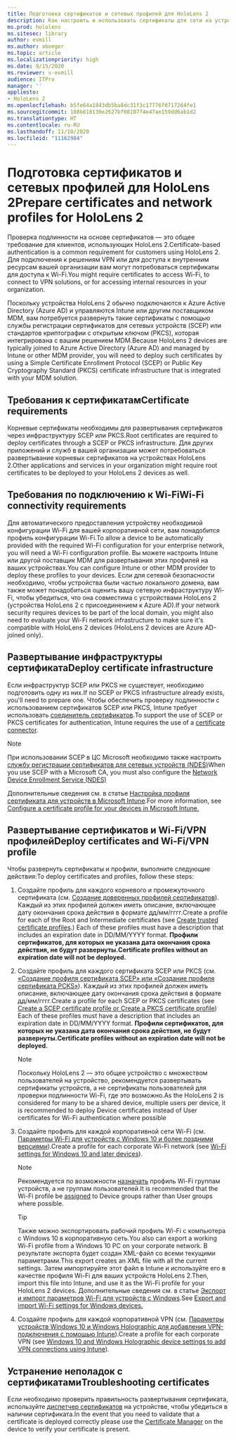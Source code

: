 ```yaml
---
title: Подготовка сертификатов и сетевых профилей для HoloLens 2
description: Как настроить и использовать сертификаты для сети на устройствах HoloLens 2
ms.prod: hololens
ms.sitesec: library
author: evmill
ms.author: aboeger
ms.topic: article
ms.localizationpriority: high
ms.date: 9/15/2020
ms.reviewer: v-evmill
audience: ITPro
manager: ''
appliesto:
- HoloLens 2
ms.openlocfilehash: b5fe64a1843db5ba8dc31f3c17776f0717264fe1
ms.sourcegitcommit: 108b818130e2627bf08107f4e47ae159dd6ab1d2
ms.translationtype: HT
ms.contentlocale: ru-RU
ms.lasthandoff: 11/10/2020
ms.locfileid: "11162984"
---
```

# <span data-ttu-id="5d8be-103">Подготовка сертификатов и сетевых профилей для HoloLens 2</span><span class="sxs-lookup"><span data-stu-id="5d8be-103">Prepare certificates and network profiles for HoloLens 2</span></span>

<span data-ttu-id="5d8be-104">Проверка подлинности на основе сертификатов — это общее требование для клиентов, использующих HoloLens 2.</span><span class="sxs-lookup"><span data-stu-id="5d8be-104">Certificate-based authentication is a common requirement for customers using HoloLens 2.</span></span> <span data-ttu-id="5d8be-105">Для подключения к решениям VPN или для доступа к внутренним ресурсам вашей организации вам могут потребоваться сертификаты для доступа к Wi-Fi.</span><span class="sxs-lookup"><span data-stu-id="5d8be-105">You might require certificates to access Wi-Fi, to connect to VPN solutions, or for accessing internal resources in your organization.</span></span>

<span data-ttu-id="5d8be-106">Поскольку устройства HoloLens 2 обычно подключаются к Azure Active Directory (Azure AD) и управляются Intune или другим поставщиком MDM, вам потребуется развернуть такие сертификаты с помощью службы регистрации сертификатов для сетевых устройств (SCEP) или стандартов криптографии с открытым ключом (PKCS), которая интегрирована с вашим решением MDM.</span><span class="sxs-lookup"><span data-stu-id="5d8be-106">Because HoloLens 2 devices are typically joined to Azure Active Directory (Azure AD) and managed by Intune or other MDM provider, you will need to deploy such certificates by using a Simple Certificate Enrollment Protocol (SCEP) or Public Key Cryptography Standard (PKCS) certificate infrastructure that is integrated with your MDM solution.</span></span>

## <span data-ttu-id="5d8be-107">Требования к сертификатам</span><span class="sxs-lookup"><span data-stu-id="5d8be-107">Certificate requirements</span></span>
<span data-ttu-id="5d8be-108">Корневые сертификаты необходимы для развертывания сертификатов через инфраструктуру SCEP или PKCS.</span><span class="sxs-lookup"><span data-stu-id="5d8be-108">Root certificates are required to deploy certificates through a SCEP or PKCS infrastructure.</span></span> <span data-ttu-id="5d8be-109">Для других приложений и служб в вашей организации может потребоваться развертывание корневых сертификатов на устройствах HoloLens 2.</span><span class="sxs-lookup"><span data-stu-id="5d8be-109">Other applications and services in your organization might require root certificates to be deployed to your HoloLens 2 devices as well.</span></span> 

## <span data-ttu-id="5d8be-110">Требования по подключению к Wi-Fi</span><span class="sxs-lookup"><span data-stu-id="5d8be-110">Wi-Fi connectivity requirements</span></span>
<span data-ttu-id="5d8be-111">Для автоматического предоставления устройству необходимой конфигурации Wi-Fi для вашей корпоративной сети, вам понадобится профиль конфигурации Wi-Fi.</span><span class="sxs-lookup"><span data-stu-id="5d8be-111">To allow a device to be automatically provided with the required Wi-Fi configuration for your enterprise network, you will need a Wi-Fi configuration profile.</span></span> <span data-ttu-id="5d8be-112">Вы можете настроить Intune или другой поставщик MDM для развертывания этих профилей на ваших устройствах.</span><span class="sxs-lookup"><span data-stu-id="5d8be-112">You can configure Intune or other MDM provider to deploy these profiles to your devices.</span></span> <span data-ttu-id="5d8be-113">Если для сетевой безопасности необходимо, чтобы устройства были частью локального домена, вам также может понадобиться оценить вашу сетевую инфраструктуру Wi-Fi, чтобы убедиться, что она совместима с устройствами HoloLens 2 (устройства HoloLens 2 с присоединением к Azure AD).</span><span class="sxs-lookup"><span data-stu-id="5d8be-113">If your network security requires devices to be part of the local domain, you might also need to evaluate your Wi-Fi network infrastructure to make sure it's compatible with HoloLens 2 devices (HoloLens 2 devices are Azure AD-joined only).</span></span>

## <span data-ttu-id="5d8be-114">Развертывание инфраструктуры сертификата</span><span class="sxs-lookup"><span data-stu-id="5d8be-114">Deploy certificate infrastructure</span></span>
<span data-ttu-id="5d8be-115">Если инфраструктур SCEP или PKCS не существует, необходимо подготовить одну из них.</span><span class="sxs-lookup"><span data-stu-id="5d8be-115">If no SCEP or PKCS infrastructure already exists, you'll need to prepare one.</span></span> <span data-ttu-id="5d8be-116">Чтобы обеспечить проверку подлинности с использованием сертификатов SCEP или PKCS, Intune требует использовать [соединитель сертификатов](https://docs.microsoft.com/mem/intune/protect/certificate-connectors).</span><span class="sxs-lookup"><span data-stu-id="5d8be-116">To support the use of SCEP or PKCS certificates for authentication, Intune requires the use of a [certificate connector](https://docs.microsoft.com/mem/intune/protect/certificate-connectors).</span></span>

> [!NOTE]
> <span data-ttu-id="5d8be-117">При использовании SCEP в ЦС Microsoft необходимо также настроить [службу регистрации сертификатов для сетевых устройств (NDES)](https://docs.microsoft.com/mem/intune/protect/certificates-scep-configure#set-up-ndes)</span><span class="sxs-lookup"><span data-stu-id="5d8be-117">When you use SCEP with a Microsoft CA, you must also configure the [Network Device Enrollment Service (NDES)](https://docs.microsoft.com/mem/intune/protect/certificates-scep-configure#set-up-ndes)</span></span>

<span data-ttu-id="5d8be-118">Дополнительные сведения см. в статье [Настройка профиля сертификата для устройств в Microsoft Intune](https://docs.microsoft.com/intune/certificates-configure).</span><span class="sxs-lookup"><span data-stu-id="5d8be-118">For more information, see [Configure a certificate profile for your devices in Microsoft Intune.](https://docs.microsoft.com/intune/certificates-configure)</span></span>

## <span data-ttu-id="5d8be-119">Развертывание сертификатов и Wi-Fi/VPN профилей</span><span class="sxs-lookup"><span data-stu-id="5d8be-119">Deploy certificates and Wi-Fi/VPN profile</span></span>
<span data-ttu-id="5d8be-120">Чтобы развернуть сертификаты и профили, выполните следующие действия:</span><span class="sxs-lookup"><span data-stu-id="5d8be-120">To deploy certificates and profiles, follow these steps:</span></span>
1.  <span data-ttu-id="5d8be-121">Создайте профиль для каждого корневого и промежуточного сертификата (см. [Создание доверенных профилей сертификатов](https://docs.microsoft.com/intune/protect/certificates-configure#create-trusted-certificate-profiles)). Каждый из этих профилей должен иметь описание, включающее дату окончания срока действия в формате дд/мм/гггг.</span><span class="sxs-lookup"><span data-stu-id="5d8be-121">Create a profile for each of the Root and Intermediate certificates (see [Create trusted certificate profiles](https://docs.microsoft.com/intune/protect/certificates-configure#create-trusted-certificate-profiles).) Each of these profiles must have a description that includes an expiration date in DD/MM/YYYY format.</span></span> **<span data-ttu-id="5d8be-122">Профили сертификатов, для которых не указана дата окончания срока действия, не будут развернуты.</span><span class="sxs-lookup"><span data-stu-id="5d8be-122">Certificate profiles without an expiration date will not be deployed.</span></span>**
1.  <span data-ttu-id="5d8be-123">Создайте профиль для каждого сертификата SCEP или PKCS (см. [«Создание профиля сертификата SCEP» или «Создание профиля сертификата PCKS»](https://docs.microsoft.com/intune/protect/certficates-pfx-configure#create-a-pkcs-certificate-profile)). Каждый из этих профилей должен иметь описание, включающее дату окончания срока действия в формате дд/мм/гггг.</span><span class="sxs-lookup"><span data-stu-id="5d8be-123">Create a profile for each SCEP or PKCS certificates (see [Create a SCEP certificate profile or Create a PKCS certificate profile](https://docs.microsoft.com/intune/protect/certficates-pfx-configure#create-a-pkcs-certificate-profile)) Each of these profiles must have a description that includes an expiration date in DD/MM/YYYY format.</span></span> **<span data-ttu-id="5d8be-124">Профили сертификатов, для которых не указана дата окончания срока действия, не будут развернуты.</span><span class="sxs-lookup"><span data-stu-id="5d8be-124">Certificate profiles without an expiration date will not be deployed.</span></span>**

    > [!NOTE]
    > <span data-ttu-id="5d8be-125">Поскольку HoloLens 2 — это общее устройство с множеством пользователей на устройство, рекомендуется развертывать сертификаты устройств, а не сертификаты пользователей для проверки подлинности Wi-Fi, где это возможно.</span><span class="sxs-lookup"><span data-stu-id="5d8be-125">As the HoloLens 2 is considered for many to be a shared device, multiple users per device, it is recommended to deploy Device certificates instead of User certificates for Wi-Fi authentication where possible</span></span>

3.  <span data-ttu-id="5d8be-126">Создайте профиль для каждой корпоративной сети Wi-Fi (см. [Параметры Wi-Fi для устройств с Windows 10 и более поздними версиями](https://docs.microsoft.com/intune/wi-fi-settings-windows)).</span><span class="sxs-lookup"><span data-stu-id="5d8be-126">Create a profile for each corporate Wi-Fi network (see [Wi-Fi settings for Windows 10 and later devices](https://docs.microsoft.com/intune/wi-fi-settings-windows)).</span></span> 
    > [!NOTE]
    > <span data-ttu-id="5d8be-127">Рекомендуется по возможности [назначать](https://docs.microsoft.com/mem/intune/configuration/device-profile-assign) профиль Wi-Fi группам устройств, а не группам пользователей.</span><span class="sxs-lookup"><span data-stu-id="5d8be-127">It is recommended that the Wi-Fi profile be [assigned](https://docs.microsoft.com/mem/intune/configuration/device-profile-assign) to Device groups rather than User groups where possible.</span></span> 

    > [!TIP]
    > <span data-ttu-id="5d8be-128">Также можно экспортировать рабочий профиль Wi-Fi с компьютера с Windows 10 в корпоративную сеть.</span><span class="sxs-lookup"><span data-stu-id="5d8be-128">You also can export a working Wi-Fi profile from a Windows 10 PC on your corporate network.</span></span> <span data-ttu-id="5d8be-129">В результате экспорта будет создан XML-файл со всеми текущими параметрами.</span><span class="sxs-lookup"><span data-stu-id="5d8be-129">This export creates an XML file with all the current settings.</span></span> <span data-ttu-id="5d8be-130">Затем импортируйте этот файл в Intune и используйте его в качестве профиля Wi-Fi для ваших устройств HoloLens 2.</span><span class="sxs-lookup"><span data-stu-id="5d8be-130">Then, import this file into Intune, and use it as the Wi-Fi profile for your HoloLens 2 devices.</span></span> <span data-ttu-id="5d8be-131">Дополнительные сведения см. в статье [Экспорт и импорт параметров Wi-Fi для устройств с Windows](https://docs.microsoft.com/mem/intune/configuration/wi-fi-settings-import-windows-8-1).</span><span class="sxs-lookup"><span data-stu-id="5d8be-131">See [Export and import Wi-Fi settings for Windows devices.](https://docs.microsoft.com/mem/intune/configuration/wi-fi-settings-import-windows-8-1)</span></span>

4.  <span data-ttu-id="5d8be-132">Создайте профиль для каждой корпоративной VPN (см. [Параметры устройств Windows 10 и Windows Holographic для добавления VPN-подключения с помощью Intune](https://docs.microsoft.com/intune/vpn-settings-windows-10)).</span><span class="sxs-lookup"><span data-stu-id="5d8be-132">Create a profile for each corporate VPN (see [Windows 10 and Windows Holographic device settings to add VPN connections using Intune](https://docs.microsoft.com/intune/vpn-settings-windows-10)).</span></span>

## <span data-ttu-id="5d8be-133">Устранение неполадок с сертификатами</span><span class="sxs-lookup"><span data-stu-id="5d8be-133">Troubleshooting certificates</span></span>

<span data-ttu-id="5d8be-134">Если необходимо проверить правильность развертывания сертификата, используйте [диспетчер сертификатов](certificate-manager.md) на устройстве, чтобы убедиться в наличии сертификата.</span><span class="sxs-lookup"><span data-stu-id="5d8be-134">In the event that you need to validate that a certificate is deployed correctly please use the [Certificate Manager](certificate-manager.md) on the device to verify your certificate is present.</span></span>  


